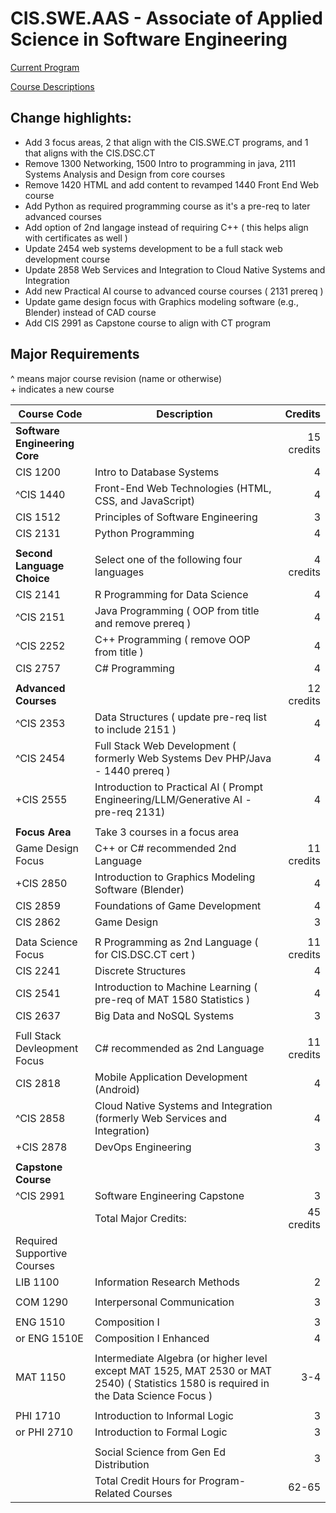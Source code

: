 # CIS.SWE.AAS - Associate of Applied Science in Software Engineering

[Current Program](https://catalog.oaklandcc.edu/programs/computer-information-systems/software-engineering-option-aas/)
  
[Course Descriptions](https://catalog.oaklandcc.edu/course-descriptions/cis/)

## Change highlights:
- Add 3 focus areas, 2 that align with the CIS.SWE.CT programs, and 1 that aligns with the CIS.DSC.CT
- Remove 1300 Networking, 1500 Intro to programming in java, 2111 Systems Analysis and Design from core courses
- Remove 1420 HTML and add content to revamped 1440 Front End Web course
- Add Python as required programming course as it's a pre-req to later advanced courses
- Add option of 2nd langage instead of requiring C++ ( this helps align with certificates as well )
- Update 2454 web systems development to be a full stack web development course
- Update 2858 Web Services and Integration to Cloud Native Systems and Integration
- Add new Practical AI course to advanced course courses ( 2131 prereq )
- Update game design focus with Graphics modeling software (e.g., Blender) instead of CAD course
- Add CIS 2991 as Capstone course to align with CT program


## Major Requirements

^ means major course revision (name or otherwise)  
\+ indicates a new course

| Course Code	| Description	| Credits |
|-------------|-------------|---------:|
|**Software Engineering Core**|| 15 credits |
| CIS 1200	|Intro to Database Systems |	4 |
| ^CIS 1440	| Front-End Web Technologies (HTML, CSS, and JavaScript)|	4 |
| CIS 1512	| Principles of Software Engineering |	3 |
| CIS 2131	| Python Programming	| 4 |
||
|**Second Language Choice**|Select one of the following four languages | 4 credits |
| CIS 2141 |	R Programming for Data Science |	4 |
| ^CIS 2151	| Java Programming ( OOP from title and remove prereq ) | 4 |
| ^CIS 2252	| C++ Programming ( remove OOP from title )| 4 |
| CIS 2757	| C# Programming	| 4 |
||
|**Advanced Courses**| | 12 credits |
| ^CIS 2353	| Data Structures ( update pre-req list to include 2151 ) |	4 |
| ^CIS 2454	| Full Stack Web Development ( formerly Web Systems Dev PHP/Java - 1440 prereq ) | 4|
| +CIS 2555	| Introduction to Practical AI ( Prompt Engineering/LLM/Generative AI - pre-req 2131) | 4 |
||
|**Focus Area** | Take 3 courses in a focus area |
| Game Design Focus | C++ or C# recommended 2nd Language | 11 credits |
| +CIS 2850	| Introduction to Graphics Modeling Software (Blender) | 4 |
| CIS 2859 | Foundations of Game Development	| 4 | 
| CIS 2862 | Game Design	| 3 |
||
| Data Science Focus | R Programming as 2nd Language ( for CIS.DSC.CT cert ) | 11 credits |
| CIS 2241 |	Discrete Structures | 4 |
| CIS 2541 | Introduction to Machine Learning ( pre-req of MAT 1580 Statistics ) | 4 |
| CIS 2637 | Big Data and NoSQL Systems | 3 |
||
| Full Stack Devleopment Focus | C# recommended as 2nd Language | 11 credits |
| CIS 2818 | Mobile Application Development (Android) |	4 |
| ^CIS 2858	| Cloud Native Systems and Integration (formerly Web Services and Integration) |	4 |
| +CIS 2878	| DevOps Engineering |	3 |
||
|**Capstone Course**|
| ^CIS 2991	|Software Engineering Capstone |	3 |
||Total Major Credits: |45 credits|
| Required Supportive Courses |
| LIB 1100 | Information Research Methods | 2 |
||
| COM 1290 | Interpersonal Communication |	3 |
||
| ENG 1510 | Composition I	| 3 |
| or ENG 1510E |	Composition I Enhanced	| 4 |
||
| MAT 1150	| Intermediate Algebra (or higher level except MAT 1525, MAT 2530 or MAT 2540) ( Statistics 1580 is required in the Data Science Focus ) | 3-4 |
||
| PHI 1710 |	Introduction to Informal Logic | 3 |
| or PHI 2710 |	Introduction to Formal Logic |	3 |
||
| | Social Science from Gen Ed Distribution | 3 |
| | Total Credit Hours for Program-Related Courses	| 62-65 |


